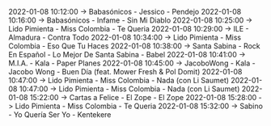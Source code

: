 2022-01-08 10:12:00 -> Babasónicos - Jessico - Pendejo
2022-01-08 10:16:00 -> Babasónicos - Infame - Sin Mi Diablo
2022-01-08 10:25:00 -> Lido Pimienta - Miss Colombia - Te Queria
2022-01-08 10:29:00 -> ILE - Almadura - Contra Todo
2022-01-08 10:34:00 -> Lido Pimienta - Miss Colombia - Eso Que Tu Haces
2022-01-08 10:38:00 -> Santa Sabina - Rock En Español - Lo Mejor De Santa Sabina - Babel
2022-01-08 10:41:00 -> M.I.A. - Kala - Paper Planes
2022-01-08 10:45:00 -> JacoboWong - Kala - Jacobo Wong - Buen Día (feat. Mower Fresh & Pol Domit)
2022-01-08 10:47:00 -> Lido Pimienta - Miss Colombia - Nada (con Li Saumet)
2022-01-08 10:47:00 -> Lido Pimienta - Miss Colombia - Nada (con Li Saumet)
2022-01-08 15:22:00 -> Cartas a Felice - El Zope - El Zope
2022-01-08 15:28:00 -> Lido Pimienta - Miss Colombia - Te Queria
2022-01-08 15:32:00 -> Sabino - Yo Quería Ser Yo - Kentekere
